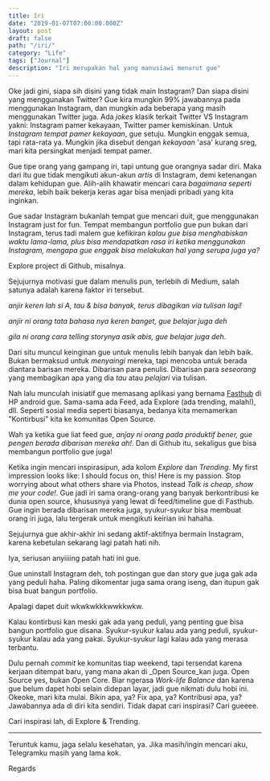 ```yaml
---
title: Iri
date: "2019-01-07T07:00:00.000Z"
layout: post
draft: false
path: "/iri/"
category: "Life"
tags: ["Journal"]
description: "Iri merupakan hal yang manusiawi menurut gue"
---
```


Oke jadi gini, siapa sih disini yang tidak main Instagram? Dan siapa disini yang menggunakan Twitter?
Gue kira mungkin 99% jawabannya pada menggunakan Instagram, dan mungkin ada beberapa yang masih menggunakan
Twitter juga. Ada _jokes_ klasik terkait Twitter VS Instagram yakni: Instagram pamer kekayaan, Twitter pamer
kemiskinan. Untuk _Instagram tempat pamer kekayaan_, gue setuju. Mungkin enggak semua, tapi rata-rata ya.
Mungkin jika disebut dengan _kekayaan_ 'asa' kurang sreg, mari kita persingkat menjadi tempat pamer.

Gue tipe orang yang gampang iri, tapi untung gue orangnya sadar diri. Maka dari itu gue tidak mengikuti akun-akun
_artis_ di Instagram, demi ketenangan dalam kehidupan gue. Alih-alih khawatir mencari cara _bagaimana seperti mereka_,
lebih baik bekerja keras agar bisa menjadi pribadi yang kita inginkan.

Gue sadar Instagram bukanlah tempat gue mencari duit, gue menggunakan Instagram just for fun. Tempat membangun portfolio
gue pun bukan dari Instagram, terus tadi malem gue kefikiran _kalau gue bisa menghabiskan waktu lama-lama, plus bisa mendapatkan
rasa iri ketika menggunakan Instagram, mengapa gue enggak bisa melakukan hal yang serupa juga ya?_

Explore project di Github, misalnya.

Sejujurnya motivasi gue dalam menulis pun, terlebih di Medium, salah satunya adalah karena faktor iri tersebut.

_anjir keren lah si A, tau & bisa banyak, terus dibagikan via tulisan lagi!_

_anjir ni orang tata bahasa nya keren banget, gue belajar juga deh_

_gila ni orang cara telling storynya asik abis, gue belajar juga deh_.

Dari situ muncul keinginan gue untuk menulis lebih banyak dan lebih baik. Bukan bermaksud untuk _menyaingi_ mereka, tapi mencoba
untuk berada diantara barisan mereka. Dibarisan para penulis. Dibarisan para _seseorang_ yang membagikan apa yang dia _tau_ atau _pelajari_
via tulisan.

Nah lalu munculah inisiatif gue memasang aplikasi yang bernama [Fasthub](https://play.google.com/store/apps/details?id=com.fastaccess.github&hl=in) di HP android gue. Sama-sama ada Feed, ada Explore (ada trending, malah!), dll. Seperti sosial media seperti biasanya, bedanya kita memamerkan "Kontirbusi"
kita ke komunitas Open Source.

Wah ya ketika gue liat feed gue, _anjay ni orang pada produktif bener, gue pengen berada dibarisan mereka ah!_. Dan di Github itu, sekaligus gue bisa membangun portfolio gue juga!

Ketika ingin mencari inspirasipun, ada kolom _Explore_ dan _Trending_. My first impression looks like: I should focus on, this! Here is my passion. Stop
worrying about what others share via Photos, instead _Talk is cheap, show me your code!_. Gue jadi iri sama orang-orang yang banyak berkontribusi ke dunia open source,
khususnya yang lewat di feed/timeline gue di Fasthub. Gue ingin berada dibarisan mereka juga, syukur-syukur bisa membuat orang iri juga, lalu tergerak untuk mengikuti
keirian ini hahaha.

Sejujurnya gue akhir-akhir ini sedang aktif-aktifnya bermain Instagram, karena kebetulan sekarang lagi patah hati nih.

Iya, seriusan anyiiiing patah hati ini gue.

Gue uninstall Instagram deh, toh postingan gue dan story gue juga gak ada yang peduli haha. Paling dikomentar juga sama orang iseng, dan itupun gak bisa buat bangun portfolio.

Apalagi dapet duit wkwkwkkkwwkkwkw.

Kalau kontirbusi kan meski gak ada yang peduli, yang penting gue bisa bangun portfolio gue disana. Syukur-syukur kalau ada yang peduli, syukur-syukur kalau ada yang pakai.
Syukur-syukur lagi kalau ada yang merasa terbantu.

Dulu pernah _commit_ ke komunitas tiap weekend, tapi tersendat karena kerjaan ditempat baru, yang mana akan di _Open Source_kan juga. Open Source yes, bukan Open Core.
Biar ngerasa _Work-life Balance_ dan karena gue belum dapet hobi selain didepan layar, jadi gue nikmati dulu hobi ini. Okeoke, mari kita mulai. Bikin apa, ya? Fix apa, ya?
Kontribusi apa, ya? Jawabannya ada di diri kita sendiri. Tidak dapat cari inspirasi? Cari gueeee.

Cari inspirasi lah, di Explore & Trending.

---

Teruntuk kamu, jaga selalu kesehatan, ya. Jika masih/ingin mencari aku, Telegramku masih yang lama kok.

Regards
